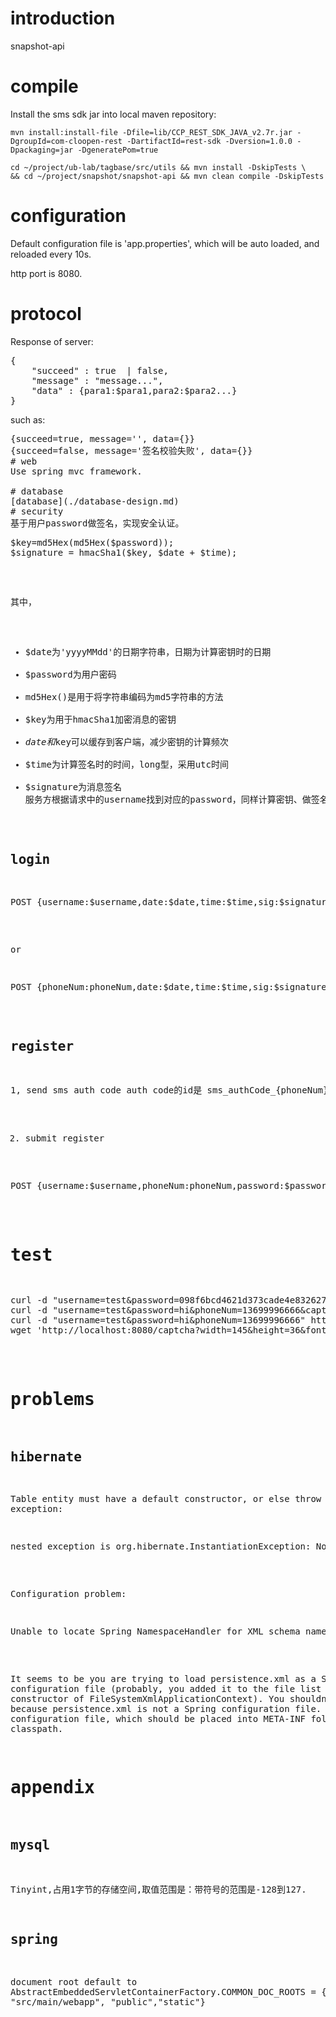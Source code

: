 # introduction
snapshot-api

# compile
Install the sms sdk jar into local maven repository:

```
mvn install:install-file -Dfile=lib/CCP_REST_SDK_JAVA_v2.7r.jar -DgroupId=com-cloopen-rest -DartifactId=rest-sdk -Dversion=1.0.0 -Dpackaging=jar -DgeneratePom=true
```

```
cd ~/project/ub-lab/tagbase/src/utils && mvn install -DskipTests \
&& cd ~/project/snapshot/snapshot-api && mvn clean compile -DskipTests
```
# configuration
Default configuration file is 'app.properties', which will be auto loaded, and reloaded every 10s.

http port is 8080.
# protocol
Response of server:
<pre>
{
	"succeed" : true  | false,
	"message" : "message...",
	"data" : {para1:$para1,para2:$para2...}
}
</pre>
such as:
<pre>
{succeed=true, message='', data={}}
{succeed=false, message='签名校验失败', data={}}
# web
Use spring mvc framework.

# database
[database](./database-design.md)
# security
基于用户password做签名，实现安全认证。
<pre>
$key=md5Hex(md5Hex($password));
$signature = hmacSha1($key, $date + $time);
</pre>
其中，

* $date为'yyyyMMdd'的日期字符串，日期为计算密钥时的日期
* $password为用户密码
* md5Hex()是用于将字符串编码为md5字符串的方法
* $key为用于hmacSha1加密消息的密钥
* $date和$key可以缓存到客户端，减少密钥的计算频次
* $time为计算签名时的时间，long型，采用utc时间
* $signature为消息签名
服务方根据请求中的username找到对应的password，同样计算密钥、做签名，如果signature相等则认证通过。
## login
<pre>POST {username:$username,date:$date,time:$time,sig:$signature}</pre>
or
<pre>POST {phoneNum:phoneNum,date:$date,time:$time,sig:$signature}</pre>
## register
1, send sms auth code
auth code的id是 sms_authCode_{phoneNum}

2. submit register
<pre>POST {username:$username,phoneNum:phoneNum,password:$password,$captchaId:$captchaId,$captcha:$captcha}</pre>

# test
<pre>
curl -d "username=test&password=098f6bcd4621d373cade4e832627b4f6" http://localhost:8080/user/login
curl -d "username=test&password=hi&phoneNum=13699996666&captcha=9yu8" http://localhost:8080/user/register
curl -d "username=test&password=hi&phoneNum=13699996666" http://localhost:8080/user/register
wget 'http://localhost:8080/captcha?width=145&height=36&fontSize=22'
</pre>

# problems
## hibernate
Table entity must have a default constructor, or else throw exception:
<pre>nested exception is org.hibernate.InstantiationException: No default constructor for entity</pre>

Configuration problem:
<pre>Unable to locate Spring NamespaceHandler for XML schema namespace [http://java.sun.com/xml/ns/persistence]</pre>
It seems to be you are trying to load persistence.xml as a Spring configuration file (probably, you added it to the file list when calling constructor of FileSystemXmlApplicationContext). You shouldn't do it, because persistence.xml is not a Spring configuration file.
It's a JPA configuration file, which should be placed into META-INF folder in your classpath.

# appendix
## mysql
Tinyint,占用1字节的存储空间,取值范围是：带符号的范围是-128到127.

## spring
document root default to  AbstractEmbeddedServletContainerFactory.COMMON_DOC_ROOTS = { "src/main/webapp", "public","static"}
